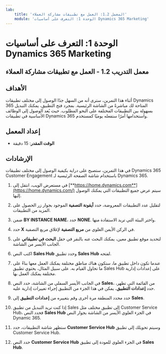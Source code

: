 ```yaml
---
lab:
    title: 'المعمل 1.2: العمل مع تطبيقات مشاركة العملاء'
    module: 'الوحدة 1: التعرف على أساسيات Dynamics 365 Marketing'
---
```


الوحدة 1: التعرف على أساسيات Dynamics 365 Marketing
========================

## معمل التدريب 1.2 - العمل مع تطبيقات مشاركة العملاء 

## الأهداف

أثناء هذا التمرين، سترى أنه من السهل جدًا الوصول إلى مختلف تطبيقات Dynamics 365 المتاحة لك مباشرةً من الشاشة الرئيسية. بمجرد فتح التطبيق، يمكنك التبديل بسهولة بين التطبيقات المختلفة على النحو المطلوب. حيث يُعد الوصول إلى الوظائف الأساسية في تطبيقات Dynamics 365 واستخدامها أمرًا ستفعله يوميًا كمستخدم.


## إعداد المعمل

  - **الوقت المقدر**: 15 دقيقة

## الإرشادات

في هذا التمرين، ستصبح على دراية بكيفية الوصول إلى مختلف تطبيقات Dynamics 365 Customer Engagement باستخدام شاشة الصفحة الرئيسية لـ Dynamics 365. 

1. في مستعرض الويب، انتقل إلى [**https://home.dynamics.com**](https://home.dynamics.com/) سيتم عرض جميع التطبيقات التي يمكنك الوصول إليها. 

2. لتقليل عدد التطبيقات المعروضة، حدد **أيقونة التصفية** الموجود بجوار زر الحصول على المزيد من التطبيقات. 

3. ضمن **BY INSTANCE NAME**، حدد **NONE**. واختر البيئة التي تريد الاستفادة منها. 

4. حدد **X** في الركن الأيمن العلوي من **مربع التصفية** لإغلاق مربع التصفية. 

5. لتحديد موقع تطبيق معين، يمكنك البحث عنه بالنقر في حقل **البحث في تطبيقاتي** على الجانب الأيسر من الشاشة. 

6. اكتب النص **Sales Hub** وحدد تطبيق **Sales Hub** لفتحه. 

7. عندما تكون داخل تطبيق ما، ستكون هناك مناطق مختلفة يمكنك العمل معها بناءً على ما تحاول القيام به. على سبيل المثال، يحتوي تطبيق Sales Hub على إعدادات إدارية مختلفة يمكنك العمل بها. 

8. في الجانب الأيسر السفلي من الشاشة، حدد النص **Sales**، من القائمة التي تظهر، حدد **إعدادات التطبيق.** يمكن في هذا الجزء من التطبيق إجراء تغييرات إدارية عليه. 

9. حدد محدد المنطقة مرة أخرى وقم بتغييره من **إعدادات التطبيق** إلى **Sales**.

10. إذا كنت تريد التبديل من تطبيق Sales إلى تطبيق مختلف مثل Customer Service Hub، فحدد النص **Sales Hub** في الجزء العلوي الأيسر من الشاشة بجوار النص Dynamic 365. 

11. ستظهر شاشة التطبيقات، حدد **Customer Service Hub** وسيتم تحويلك إلى تطبيق Customer Service Hub. 

12. حدد النص **Customer Service Hub** في الجزء العلوي للعودة إلى تطبيق **Sales Hub**. 
